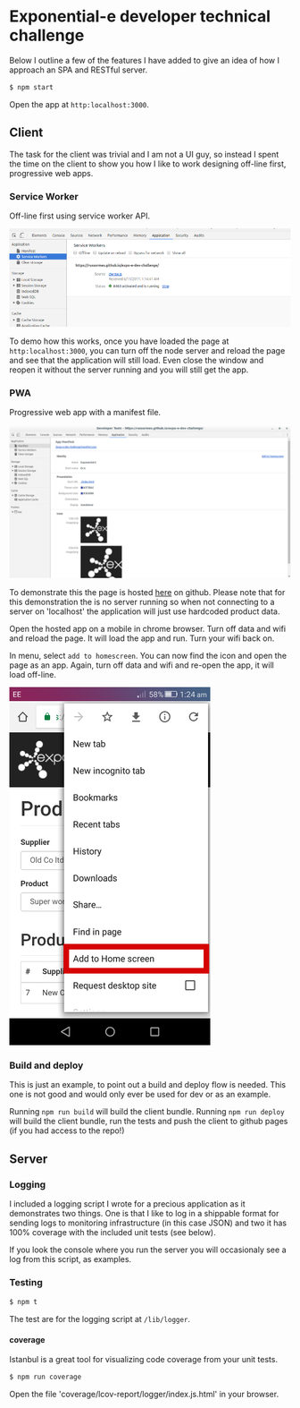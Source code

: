 # Exponential-e developer technical challenge
Below I outline a few of the features I have added to give an idea of how I approach an SPA and RESTful server.

```sh
$ npm start
```
Open the app at `http:localhost:3000`.

## Client
The task for the client was trivial and I am not a UI guy, so instead I spent the time on the client to show you how I like to work designing off-line first, progressive web apps.

### Service Worker
Off-line first using service worker API.

![Debugging with chrome-devtools](/docs/serviceworker.png)

To demo how this works, once you have loaded the page at `http:localhost:3000`, you can turn off the node server and reload the page and see that the application will still load. Even close the window and reopen it without the server running and you will still get the app.

### PWA
Progressive web app with a manifest file.

![Debugging with chrome-devtools](/docs/manifest.png)

To demonstrate this the page is hosted [here](https://russormes.github.io/expo-e-dev-challenge/) on github. Please note that for this demonstration the is no server running so when not connecting to a server on 'localhost' the application will just use hardcoded product data.

Open the hosted app on a mobile in chrome browser. Turn off data and wifi and reload the page. It will load the app and run. Turn your wifi back on.

In menu, select `add to homescreen`. You can now find the icon and open the page as an app. Again, turn off data and wifi and re-open the app, it will load off-line.

![Add page as pwa](/docs/pwaAddToHome.png)

### Build and deploy
This is just an example, to point out a build and deploy flow is needed. This one is not good and would only ever be used for dev or as an example.

Running `npm run build` will build the client bundle.
Running `npm run deploy` will build the client bundle, run the tests and push the client to github pages (if you had access to the repo!)

## Server

### Logging
I included a logging script I wrote for a precious application as it demonstrates two things. One is that I like to log in a shippable format for sending logs to monitoring infrastructure (in this case JSON) and two it has 100% coverage with the included unit tests (see below).

If you look the console where you run the server you will occasionaly see a log from this script, as examples.
### Testing
```sh
$ npm t
```
The test are for the logging script at `/lib/logger`.

#### coverage
Istanbul is a great tool for visualizing code coverage from your unit tests.
```sh
$ npm run coverage
```
Open the file 'coverage/lcov-report/logger/index.js.html' in your browser.
